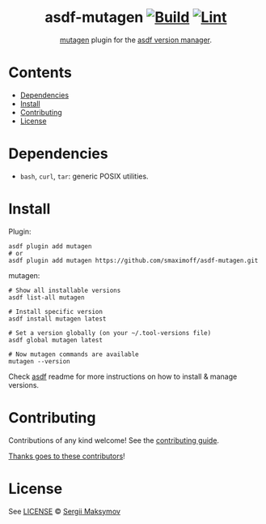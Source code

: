 <div align="center">

# asdf-mutagen [![Build](https://github.com/smaximoff/asdf-mutagen/actions/workflows/build.yml/badge.svg)](https://github.com/smaximoff/asdf-mutagen/actions/workflows/build.yml) [![Lint](https://github.com/smaximoff/asdf-mutagen/actions/workflows/lint.yml/badge.svg)](https://github.com/smaximoff/asdf-mutagen/actions/workflows/lint.yml)

[mutagen](https://mutagen.io/documentation/introduction) plugin for the [asdf version manager](https://asdf-vm.com).

</div>

# Contents

- [Dependencies](#dependencies)
- [Install](#install)
- [Contributing](#contributing)
- [License](#license)

# Dependencies

- `bash`, `curl`, `tar`: generic POSIX utilities.

# Install

Plugin:

```shell
asdf plugin add mutagen
# or
asdf plugin add mutagen https://github.com/smaximoff/asdf-mutagen.git
```

mutagen:

```shell
# Show all installable versions
asdf list-all mutagen

# Install specific version
asdf install mutagen latest

# Set a version globally (on your ~/.tool-versions file)
asdf global mutagen latest

# Now mutagen commands are available
mutagen --version
```

Check [asdf](https://github.com/asdf-vm/asdf) readme for more instructions on how to
install & manage versions.

# Contributing

Contributions of any kind welcome! See the [contributing guide](contributing.md).

[Thanks goes to these contributors](https://github.com/smaximoff/asdf-mutagen/graphs/contributors)!

# License

See [LICENSE](LICENSE) © [Sergii Maksymov](https://github.com/smaximoff/)

